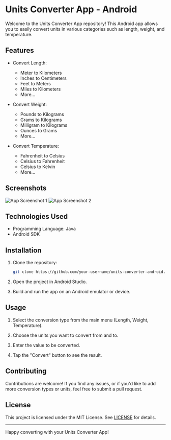 # Units Converter App - Android

Welcome to the Units Converter App repository! This Android app allows you to easily convert units in various categories such as length, weight, and temperature.

## Features

- Convert Length:
  - Meter to Kilometers
  - Inches to Centimeters
  - Feet to Meters
  - Miles to Kilometers
  - More...

- Convert Weight:
  - Pounds to Kilograms
  - Grams to Kilograms
  - Milligram to Kilograms
  - Ounces to Grams
  - More...

- Convert Temperature:
  - Fahrenheit to Celsius
  - Celsius to Fahrenheit
  - Celsius to Kelvin
  - More...

## Screenshots

![App Screenshot 1](screenshots/screenshot1.png)
![App Screenshot 2](screenshots/screenshot2.png)

## Technologies Used

- Programming Language: Java
- Android SDK

## Installation

1. Clone the repository:
    ```bash
   git clone https://github.com/your-username/units-converter-android.git


2. Open the project in Android Studio.

3. Build and run the app on an Android emulator or device.

## Usage

1. Select the conversion type from the main menu (Length, Weight, Temperature).

2. Choose the units you want to convert from and to.

3. Enter the value to be converted.

4. Tap the "Convert" button to see the result.

## Contributing

Contributions are welcome! If you find any issues, or if you'd like to add more conversion types or units, feel free to submit a pull request.

## License

This project is licensed under the MIT License. See [LICENSE](LICENSE) for details.

---

Happy converting with your Units Converter App!
